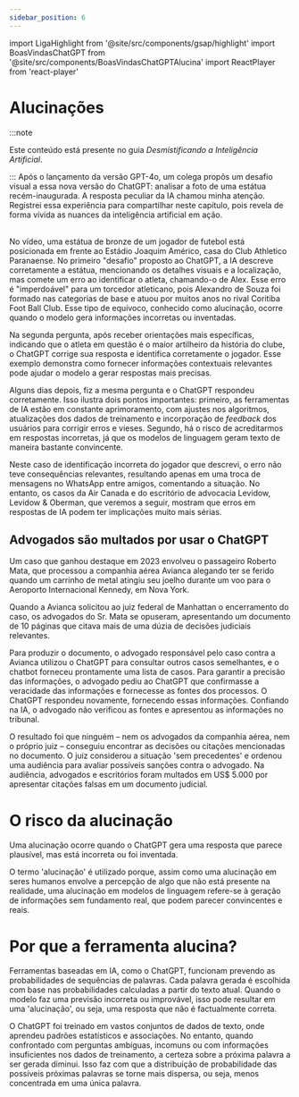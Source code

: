 ```yaml
---
sidebar_position: 6
---
```

import LigaHighlight from '@site/src/components/gsap/highlight'
import BoasVindasChatGPT from '@site/src/components/BoasVindasChatGPTAlucina'
import ReactPlayer from 'react-player'

# Alucinações
<LigaHighlight />
:::note

Este conteúdo está presente no guia *Desmistificando a Inteligência Artificial*.

:::
Após o lançamento da versão GPT-4o, um colega propôs um desafio visual a essa nova versão do ChatGPT: analisar a foto de uma <spam class="text-highlight">estátua recém-inaugurada</spam>. A resposta peculiar da IA chamou minha atenção. Registrei essa experiência para compartilhar neste capítulo, pois revela de forma vívida as nuances da inteligência artificial em ação.

<center>
<ReactPlayer url='https://youtu.be/l_N_XcEU71s' width='100%' controls='true' />
</center>
<br />
No vídeo, uma estátua de bronze de um jogador de futebol está posicionada em frente ao Estádio Joaquim Américo, casa do Club Athletico Paranaense. No primeiro "desafio" proposto ao ChatGPT, a IA descreve corretamente a estátua, mencionando os detalhes visuais e a localização, <spam class="text-highlight">mas comete um erro</spam> ao identificar o atleta, chamando-o de Alex. Esse erro é "imperdoável" para um torcedor atleticano, pois Alexandro de Souza foi formado nas categorias de base e atuou por muitos anos no rival Coritiba Foot Ball Club. Esse tipo de equívoco, <spam class="text-highlight">conhecido como alucinação</spam>, ocorre quando o modelo gera informações incorretas ou inventadas.

Na segunda pergunta, após receber orientações mais específicas, indicando que o atleta em questão é o maior artilheiro da história do clube, o ChatGPT <spam class="text-highlight">corrige sua resposta</spam> e identifica corretamente o jogador. Esse exemplo demonstra como fornecer informações contextuais relevantes pode ajudar o modelo a gerar respostas mais precisas.

Alguns dias depois, fiz a mesma pergunta e o ChatGPT respondeu corretamente. Isso ilustra dois pontos importantes: primeiro, as ferramentas de IA estão em constante aprimoramento, com ajustes nos algoritmos, atualizações dos dados de treinamento e incorporação de *feedback* dos usuários para corrigir erros e vieses. Segundo, há o <spam class="text-highlight">risco de acreditarmos em respostas incorretas</spam>, já que os modelos de linguagem geram texto de maneira bastante convincente.

Neste caso de identificação incorreta do jogador que descrevi, o erro não teve consequências relevantes, resultando apenas em uma troca de mensagens no WhatsApp entre amigos, comentando a situação. No entanto, os casos da Air Canada e do escritório de advocacia Levidow, Levidow & Oberman, que veremos a seguir, mostram que erros em respostas de IA podem ter implicações muito mais sérias.

## Advogados são multados por usar o ChatGPT
Um caso que ganhou destaque em 2023 envolveu o passageiro Roberto Mata, que processou a companhia aérea Avianca alegando ter se ferido quando um carrinho de metal atingiu seu joelho durante um voo para o Aeroporto Internacional Kennedy, em Nova York. 

Quando a Avianca solicitou ao juiz federal de Manhattan o encerramento do caso, os advogados do Sr. Mata se opuseram, apresentando um <spam class="text-highlight">documento de 10 páginas</spam> que citava mais de uma dúzia de decisões judiciais relevantes.

Para produzir o documento, o advogado responsável pelo caso contra a Avianca utilizou o <spam class="text-highlight">ChatGPT para consultar outros casos semelhantes</spam>, e o chatbot forneceu prontamente uma lista de casos. Para garantir a precisão das informações, o advogado pediu ao ChatGPT que confirmasse a veracidade das informações e fornecesse as fontes dos processos. O ChatGPT respondeu novamente, fornecendo essas informações. <spam class="text-highlight">Confiando na IA</spam>, o advogado não verificou as fontes e apresentou as informações no tribunal.

O resultado foi que ninguém – nem os advogados da companhia aérea, nem o próprio juiz – conseguiu encontrar as decisões ou citações mencionadas no documento. O juiz considerou a situação 'sem precedentes' e ordenou uma audiência para avaliar possíveis sanções contra o advogado. Na audiência, advogados e escritórios foram multados em US$ 5.000 por apresentar <spam class="text-highlight">citações falsas em um documento judicial</spam>.

# O risco da alucinação
Uma alucinação ocorre quando o ChatGPT gera uma resposta que parece plausível, mas está incorreta ou foi inventada.

O termo 'alucinação' é utilizado porque, assim como uma alucinação em seres humanos envolve a percepção de algo que não está presente na realidade, uma alucinação em modelos de linguagem refere-se à geração de informações sem fundamento real, que podem parecer convincentes e reais.

# Por que a ferramenta alucina?
Ferramentas baseadas em IA, como o ChatGPT, funcionam prevendo as probabilidades de sequências de palavras. Cada palavra gerada é escolhida <spam class="text-highlight">com base nas probabilidades</spam> calculadas a partir do texto atual. Quando o modelo faz uma previsão incorreta ou improvável, isso pode resultar em uma 'alucinação', ou seja, uma resposta que não é factualmente correta.

<BoasVindasChatGPT />

O ChatGPT foi treinado em vastos conjuntos de dados de texto, onde aprendeu padrões estatísticos e associações. No entanto, quando confrontado com perguntas <spam class="text-highlight">ambíguas</spam>, <spam class="text-highlight">incomuns</spam> ou com <spam class="text-highlight">informações insuficientes</spam> nos dados de treinamento, a certeza sobre a próxima palavra a ser gerada diminui. Isso faz com que a distribuição de probabilidade das possíveis próximas palavras se torne mais dispersa, ou seja, menos concentrada em uma única palavra.